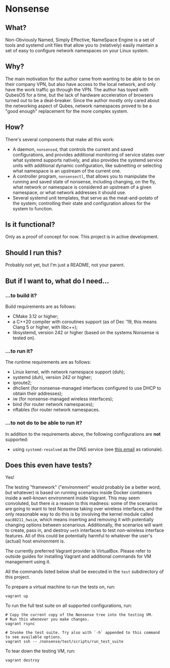 # Nonsense

## What?

Non-Obviously Named, Simply Effective, NameSpace Engine is a set of tools and systemd unit files that allow you
to (relatively) easily maintain a set of easy to configure network namespaces on your Linux system.

## Why?

The main motivation for the author came from wanting to be able to be on their company VPN, but also have access
to the local network, and only have the work traffic go through the VPN. The author has toyed with QubesOS for a
time, but the lack of hardware acceleration of browsers turned out to be a deal-breaker. Since the author mostly
only cared about the networking aspect of Qubes, network namespaces proved to be a "good enough" replacement for
the more complex system.

## How?

There's several components that make all this work:

  * A daemon, `nonsensed`, that controls the current and saved configurations, and provides additional monitoring
  of service states over what systemd supports natively, and also provides the systemd service units with
  additional dynamic configuration, like subnetting or selecting what namespace is an upstream of the current one.
  * A controller program, `nonsensectl`, that allows you to manipulate the running and saved state of nonsense,
  including changing, on the fly, what network or namespace is considered an upstream of a given namespace, or
  what network addresses it should use.
  * Several systemd unit templates, that serve as the meat-and-potato of the system; controlling their state and
  configuration allows for the system to function.

## Is it functional?

Only as a proof of concept for now. This project is in active development.

## Should I run this?

Probably not yet, but I'm just a README, not your parent.

## But if I want to, what do I need...

### ...to build it?

Build requirements are as follows:

  * CMake 3.12 or higher;
  * a C++20 compiler with coroutines support (as of Dec '19, this means Clang 5 or higher, with libc++);
  * libsystemd, version 242 or higher (based on the systems Nonsense is tested on).

### ...to run it?

The runtime requirements are as follows:

  * Linux kernel, with network namespace support (duh);
  * systemd (duh), version 242 or higher;
  * iproute2;
  * dhclient (for nonsense-managed interfaces configured to use DHCP to obtain their addresses);
  * iw (for nonsense-managed wireless interfaces);
  * bind (for router network namespaces);
  * nftables (for router network namespaces.

### ...to not do to be able to run it?

In addition to the requirements above, the following configurations are **not** supported:

  * using `systemd-resolved` as the DNS service (see
  [this email](https://lists.freedesktop.org/archives/systemd-devel/2017-May/038934.html) as rationale).

## Does this even have tests?

Yes!

The testing "framework" ("environment" would probably be a better word, but whatever) is based on running scenarios
inside Docker containers inside a well-known environment inside Vagrant. This may seem convoluted, but there _is_ a
reason to this madness: some of the scenarios are going to want to test Nonsense taking over wireless interfaces,
and the only reasonable way to do this is by involving the kernel module called `mac80211_hwsim`, which means
inserting and removing it with potentially changing options between scenarious. Additionally, the scenarios will
want to create, pass in, and destroy `veth` interfaces to test non-wireless interface features. All of this could
be potentially harmful to whatever the user's (actual) host environment is.

The currently preferred Vagrant provider is VirtualBox. Please refer to outside guides for installing Vagrant and
additional commands for VM management using it.

All the commands listed below shall be executed in the `test` subdirectory of this project.

To prepare a virtual machine to run the tests on, run:

```
vagrant up
```

To run the full test suite on all supported configurations, run:

```
# Copy the current copy of the Nonsense tree into the testing VM.
# Run this whenever you make changes.
vagrant rsync

# Invoke the test suite. Try also with `-h` appended to this command to see available options.
vagrant ssh -- /nonsense/test/scripts/run_test_suite
```

To tear down the testing VM, run:

```
vagrant destroy
```

